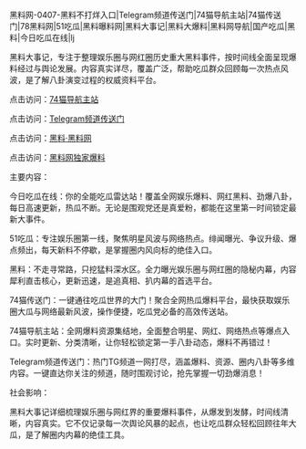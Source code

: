 #
黑料网-0407-黑料不打烊入口|Telegram频道传送门|74猫导航主站|74猫传送门|78黑料网|51吃瓜|黑料曝料网|黑料大事记|黑料大爆料|黑料网导航|国产吃瓜|黑料|今日吃瓜在线|lj

黑料大事记，专注于整理娱乐圈与网红圈历史重大黑料事件，按时间线全面呈现爆料经过与舆论发展。内容真实详尽，覆盖广泛，帮助吃瓜群众回顾每一次热点风波，是了解八卦演变过程的权威资料平台。


点击访问：<a href="https://74mao.com/">74猫导航主站</a>

点击访问：<a href="https://74mao.com/">Telegram频道传送门</a>

点击访问：<a href="https://sdbsd.pages.dev/">黑料·黑料网</a>

点击访问：<a href="https://sdfsh.pages.dev/">黑料网独家爆料</a>


主要内容：

今日吃瓜在线：你的全能吃瓜雷达站！覆盖全网娱乐爆料、网红黑料、劲爆八卦，每日高速更新，热瓜不断。无论是围观党还是真爱粉，都能在这里第一时间锁定最新大事件。

51吃瓜：专注娱乐圈第一线，聚焦明星风波与网络热点。绯闻曝光、争议升级、爆点频出，每天新料不停歇，是掌握圈内风向标的绝佳入口。

黑料：不走寻常路，只挖猛料深水区。全力曝光娱乐圈与网红圈的隐秘内幕，内容犀利直击核心，更新迅速，是追真相、扒内幕的首选平台。

74猫传送门：一键通往吃瓜世界的大门！聚合全网热瓜爆料平台，最快获取娱乐圈大瓜与网络最新风波，操作便捷，吃瓜党必备的高效传送站。

74猫导航主站：全网爆料资源集结地，全面整合明星、网红、网络热点等爆点入口。实时更新、分类清晰，让你轻松锁定第一手八卦动态，爆料不再错过！

Telegram频道传送门：热门TG频道一网打尽，涵盖爆料、资源、圈内八卦等多维内容。一键直达你关注的频道，随时围观讨论，抢先掌握一切劲爆消息！

社会影响：

黑料大事记详细梳理娱乐圈与网红界的重要爆料事件，从爆发到发酵，时间线清晰，内容真实。它不仅记录每一次舆论风暴的起点，也让吃瓜群众轻松回顾往年大瓜，是了解圈内内幕的绝佳工具。

<span style="display:none;">[Canonical link](https://github.com/Bby555/7286750 ）</span>
